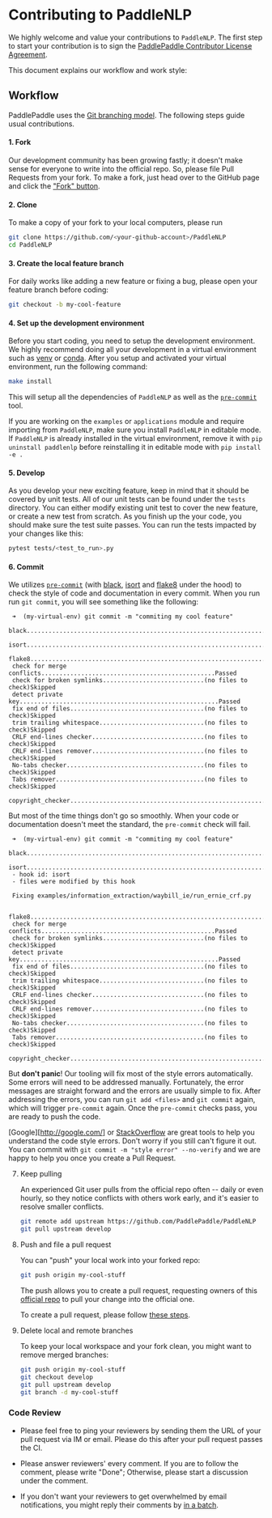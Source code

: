 # Contributing to PaddleNLP

We highly welcome and value your contributions to `PaddleNLP`. The first step to start your contribution is to sign the [PaddlePaddle Contributor License Agreement](https://cla-assistant.io/PaddlePaddle/PaddleNLP).

This document explains our workflow and work style:

## Workflow

PaddlePaddle uses the [Git branching model](http://nvie.com/posts/a-successful-git-branching-model/).  The following steps guide usual contributions.

#### 1. Fork

   Our development community has been growing fastly; it doesn't make sense for everyone to write into the official repo.  So, please file Pull Requests from your fork.  To make a fork,  just head over to the GitHub page and click the ["Fork" button](https://help.github.com/articles/fork-a-repo/).

#### 2. Clone

   To make a copy of your fork to your local computers, please run

   ```bash
   git clone https://github.com/<your-github-account>/PaddleNLP
   cd PaddleNLP
   ```

#### 3. Create the local feature branch

   For daily works like adding a new feature or fixing a bug, please open your feature branch before coding:

   ```bash
   git checkout -b my-cool-feature
   ```

#### 4. Set up the development environment

   Before you start coding, you need to setup the development environment. We highly recommend doing all your development in a virtual environment such as
   [venv](https://docs.python.org/3/library/venv.html) or [conda](https://docs.conda.io/en/latest/). After you setup and activated your virtual environment,
   run the following command:

   ```bash
   make install
   ```

   This will setup all the dependencies of `PaddleNLP` as well as the [`pre-commit`](http://pre-commit.com/) tool.

   If you are working on the `examples` or `applications` module and require importing from `PaddleNLP`, make sure you install `PaddleNLP` in editable mode.
   If `PaddleNLP` is already installed in the virtual environment, remove it with `pip uninstall paddlenlp` before reinstalling it in editable mode with
   `pip install -e .`

#### 5. Develop

   As you develop your new exciting feature, keep in mind that it should be covered by unit tests. All of our unit tests can be found under the `tests` directory.
   You can either modify existing unit test to cover the new feature, or create a new test from scratch.
   As you finish up the your code, you should make sure the test suite passes. You can run the tests impacted by your changes like this:

   ```bash
   pytest tests/<test_to_run>.py
   ```

#### 6. Commit

   We utilizes [`pre-commit`](http://pre-commit.com/) (with [black](https://black.readthedocs.io/en/stable/), [isort](https://pycqa.github.io/isort/) and
   [flake8](https://flake8.pycqa.org/en/latest/) under the hood) to check the style of code and documentation in every commit. When you run run `git commit`, you will see
   something like the following:

   ```
    ➜  (my-virtual-env) git commit -m "commiting my cool feature"
    black....................................................................Passed
    isort....................................................................Passed
    flake8...................................................................Passed
    check for merge conflicts................................................Passed
    check for broken symlinks............................(no files to check)Skipped
    detect private key.......................................................Passed
    fix end of files.....................................(no files to check)Skipped
    trim trailing whitespace.............................(no files to check)Skipped
    CRLF end-lines checker...............................(no files to check)Skipped
    CRLF end-lines remover...............................(no files to check)Skipped
    No-tabs checker......................................(no files to check)Skipped
    Tabs remover.........................................(no files to check)Skipped
    copyright_checker........................................................Passed
   ```

   But most of the time things don't go so smoothly. When your code or documentation doesn't meet the standard, the `pre-commit` check will fail.
   ```
    ➜  (my-virtual-env) git commit -m "commiting my cool feature"
    black....................................................................Passed
    isort....................................................................Failed
    - hook id: isort
    - files were modified by this hook

    Fixing examples/information_extraction/waybill_ie/run_ernie_crf.py

    flake8...................................................................Passed
    check for merge conflicts................................................Passed
    check for broken symlinks............................(no files to check)Skipped
    detect private key.......................................................Passed
    fix end of files.....................................(no files to check)Skipped
    trim trailing whitespace.............................(no files to check)Skipped
    CRLF end-lines checker...............................(no files to check)Skipped
    CRLF end-lines remover...............................(no files to check)Skipped
    No-tabs checker......................................(no files to check)Skipped
    Tabs remover.........................................(no files to check)Skipped
    copyright_checker........................................................Passed
   ```

   But **don't panic**!
   Our tooling will fix most of the style errors automatically. Some errors will need to be addressed manually. Fortunately, the error messages are straight forward and
   the errors are usually simple to fix. After addressing the errors, you can run `git add <files>` and `git commit` again, which will trigger `pre-commit` again.
   Once the `pre-commit` checks pass, you are ready to push the code.

   [Google][http://google.com/] or [StackOverflow](https://stackoverflow.com/) are great tools to help you understand the code style errors.
   Don't worry if you still can't figure it out. You can commit with `git commit -m "style error" --no-verify` and we are happy to help you once you create a Pull Request.

7. Keep pulling

   An experienced Git user pulls from the official repo often -- daily or even hourly, so they notice conflicts with others work early, and it's easier to resolve smaller conflicts.

   ```bash
   git remote add upstream https://github.com/PaddlePaddle/PaddleNLP
   git pull upstream develop
   ```

8. Push and file a pull request

   You can "push" your local work into your forked repo:

   ```bash
   git push origin my-cool-stuff
   ```

   The push allows you to create a pull request, requesting owners of this [official repo](https://github.com/PaddlePaddle/PaddleNLP) to pull your change into the official one.

   To create a pull request, please follow [these steps](https://help.github.com/articles/creating-a-pull-request/).

9. Delete local and remote branches

   To keep your local workspace and your fork clean, you might want to remove merged branches:

   ```bash
   git push origin my-cool-stuff
   git checkout develop
   git pull upstream develop
   git branch -d my-cool-stuff
   ```

### Code Review

-  Please feel free to ping your reviewers by sending them the URL of your pull request via IM or email.  Please do this after your pull request passes the CI.

- Please answer reviewers' every comment.  If you are to follow the comment, please write "Done"; Otherwise, please start a discussion under the comment.

- If you don't want your reviewers to get overwhelmed by email notifications, you might reply their comments by [in a batch](https://help.github.com/articles/reviewing-proposed-changes-in-a-pull-request/).
